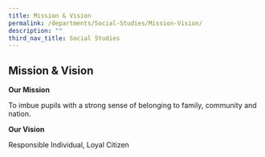 ```yaml
---
title: Mission & Vision
permalink: /departments/Social-Studies/Mission-Vision/
description: ""
third_nav_title: Social Studies
---
```

## Mission & Vision

**Our Mission**

To imbue pupils with a strong sense of belonging to family, community and nation.

**Our Vision**

Responsible Individual, Loyal Citizen